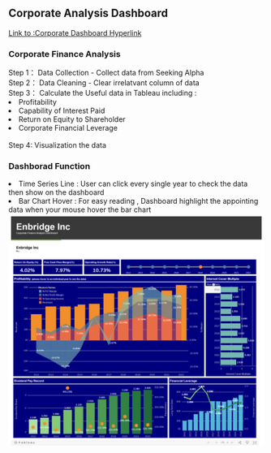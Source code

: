 <h2>Corporate Analysis Dashboard</h2>
<a href="https://arshouinvest.github.io/corporate_analysis/">Link to :Corporate Dashboard Hyperlink</a><br>

<h3>Corporate Finance Analysis</h3>
Step 1： Data Collection - Collect data from Seeking Alpha <br>
Step 2： Data Cleaning - Clear irrelatvant column of data <br>
Step 3： Calculate the Useful data in Tableau including : <br>
<li>Profitability</li>
<li>Capability of Interest Paid</li>
<li>Return on Equity to Shareholder</li>
<li>Corporate Financial Leverage</li><br>
Step 4: Visualization the data <br>

<h3>Dashborad Function</h3>
<li>Time Series Line : User can click every single year to check the data then show on the dashboard</li>
<li>Bar Chart Hover : For easy reading , Dashboard highlight the appointing data when your mouse hover the bar chart</li>

<img src="https://github.com/arshouinvest/corporate_analysis/blob/main/dashboard.png">
